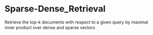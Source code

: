 # Sparse-Dense_Retrieval
Retrieve the top-𝑘 documents with respect to a given query by maximal inner product over dense and sparse vectors
